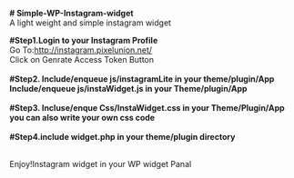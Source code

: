 <strong># Simple-WP-Instagram-widget</strong><br>
A light weight and simple instagram widget <br>

<strong>#Step1.Login to your Instagram Profile</strong><br>
Go To:http://instagram.pixelunion.net/<br>
Click on Genrate Access Token Button<br><br>
<strong>#Step2. Include/enqueue js/instagramLite in your theme/plugin/App Include/enqueue js/instaWidget.js in your Theme/plugin/App</strong><br><br>
<strong>#Step3. Incluse/enque Css/InstaWidget.css in your Theme/Plugin/App you can also write your own css code</strong><br><br>
<strong>#Step4.include widget.php in your theme/plugin directory</strong><br><br>

Enjoy!Instagram widget in your WP widget Panal
